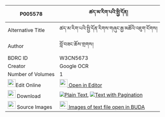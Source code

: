 |P005578|ཚད་མ་རིག་པའི་སྤྱི་དོན། 
| --- | --- 
|Alternative Title |ཚད་མ་རིག་པའི་སྤྱི་དོན་རིགས་གཞུང་རྒྱ་མཚོའི་འཇུག་ངོགས།
|Author| བློ་བཟང་ཆོས་གྲགས།
|BDRC ID | W3CN5673
|Creator | Google OCR
|Number of Volumes| 1
|<img width="25" src="https://img.icons8.com/color/25/000000/edit-property.png">Edit Online| [<img width="25" src="https://avatars.githubusercontent.com/u/45091458?s=200&v=4"> Open in Editor](http://editor.openpecha.org/P005578)
|<img width="25" src="https://img.icons8.com/fluent/48/000000/download-2.png"/>  Download | [![](https://img.icons8.com/color/20/000000/txt.png)Plain Text](https://github.com/Openpecha/P005578/releases/download/v1/tsema_rigpa_i_chidon_plain_P005578.zip), [![](https://img.icons8.com/color/20/000000/txt.png)Text with Pagination](https://github.com/Openpecha/P005578/releases/download/v1/tsema_rigpa_i_chidon_pages_P005578.zip)
|<img width="25" src="https://img.icons8.com/plasticine/100/000000/pictures-folder.png"/>  Source Images | [<img width="25" src="https://library.bdrc.io/icons/BUDA-small.svg"> Images of text file open in BUDA](https://library.bdrc.io/show/bdr:W3CN5673)
